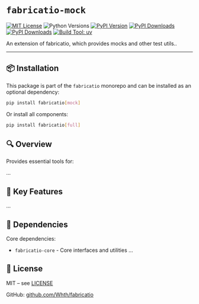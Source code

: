 # `fabricatio-mock`

[![MIT License](https://img.shields.io/badge/license-MIT-blue.svg)](LICENSE)
![Python Versions](https://img.shields.io/pypi/pyversions/fabricatio-mock)
[![PyPI Version](https://img.shields.io/pypi/v/fabricatio-mock)](https://pypi.org/project/fabricatio-mock/)
[![PyPI Downloads](https://static.pepy.tech/badge/fabricatio-mock/week)](https://pepy.tech/projects/fabricatio-mock)
[![PyPI Downloads](https://static.pepy.tech/badge/fabricatio-mock)](https://pepy.tech/projects/fabricatio-mock)
[![Build Tool: uv](https://img.shields.io/badge/built%20with-uv-orange)](https://github.com/astral-sh/uv)


An extension of fabricatio, which provides mocks and other test utils..

---

## 📦 Installation

This package is part of the `fabricatio` monorepo and can be installed as an optional dependency:

```bash
pip install fabricatio[mock]
```

Or install all components:

```bash
pip install fabricatio[full]
```

## 🔍 Overview

Provides essential tools for:

...



## 🧩 Key Features

...


## 🔗 Dependencies

Core dependencies:

- `fabricatio-core` - Core interfaces and utilities
  ...

## 📄 License

MIT – see [LICENSE](LICENSE)

GitHub: [github.com/Whth/fabricatio](https://github.com/Whth/fabricatio)